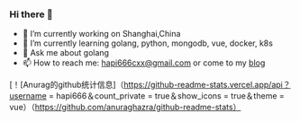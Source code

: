 ### Hi there 👋

- 🔭 I’m currently working on Shanghai,China
- 🌱 I’m currently learning golang, python, mongodb, vue, docker, k8s
- 💬 Ask me about golang
- 📫 How to reach me: hapi666cxx@gmail.com or come to my [blog](https://hapi666.github.io)

[！[Anurag的github统计信息]（https://github-readme-stats.vercel.app/api？username = hapi666＆count_private = true＆show_icons = true＆theme = vue）（https://github.com/anuraghazra/github-readme-stats）
